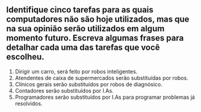 ## Identifique cinco tarefas para as quais computadores não são hoje utilizados, mas que na sua opinião serão utilizados em algum momento futuro. Escreva algumas frases para detalhar cada uma das tarefas que você escolheu.

1. Dirigir um carro, será feito por robos inteligentes.
2. Atendentes de caixa de supermercados serão substituídas por robos.
3. Clínicos gerais serão substituídos por robos de diagnósico.
4. Contadores serão substituídos por I.As.
5. Programadores serão substituídos por I.As para programar problemas já resolvidos.
